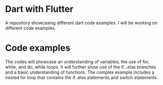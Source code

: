 # Dart with Flutter
A repository showcasing different dart code examples. I will be working on different code examples. 

# Code examples
The codes will showcase an understanding of variables, the use of for, while, and do..while loops. 
It will further show use of the if...else branches and a basic understanding of functions.
The complex example includes a nested for loop that contains the if..else statements and switch statements.
